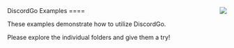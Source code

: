 <img align="right" src="http://bwmarrin.github.io/discordgo/img/discordgo.png">
DiscordGo Examples
====

These examples demonstrate how to utilize DiscordGo.

Please explore the individual folders and give them a try!
